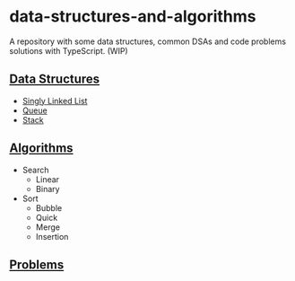 # data-structures-and-algorithms

A repository with some data structures, common DSAs and code problems solutions with TypeScript. (WIP)

## [Data Structures](/src/ds/)

- [Singly Linked List](/src/ds/SLL/)
- [Queue](/src/ds/Queue/)
- [Stack](/src/ds/Stack/)

## [Algorithms](/src/dsa/)

- Search
  - Linear
  - Binary
- Sort
  - Bubble
  - Quick
  - Merge
  - Insertion

## [Problems](/src/problems/)
